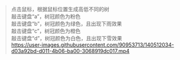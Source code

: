 >点击鼠标，根据鼠标位置生成高低不同的树  
>敲击键盘“a”，树冠颜色为粉色  
>敲击键盘“b”，树冠颜色为绿色，且出现下雨效果  
>敲击键盘“c”，树冠颜色为橙色  
>敲击键盘“d”，树冠颜色为白色，且出现下雪效果    
https://user-images.githubusercontent.com/90953713/140512034-d03a92bd-d011-4b06-ba00-3068919dc017.mp4
